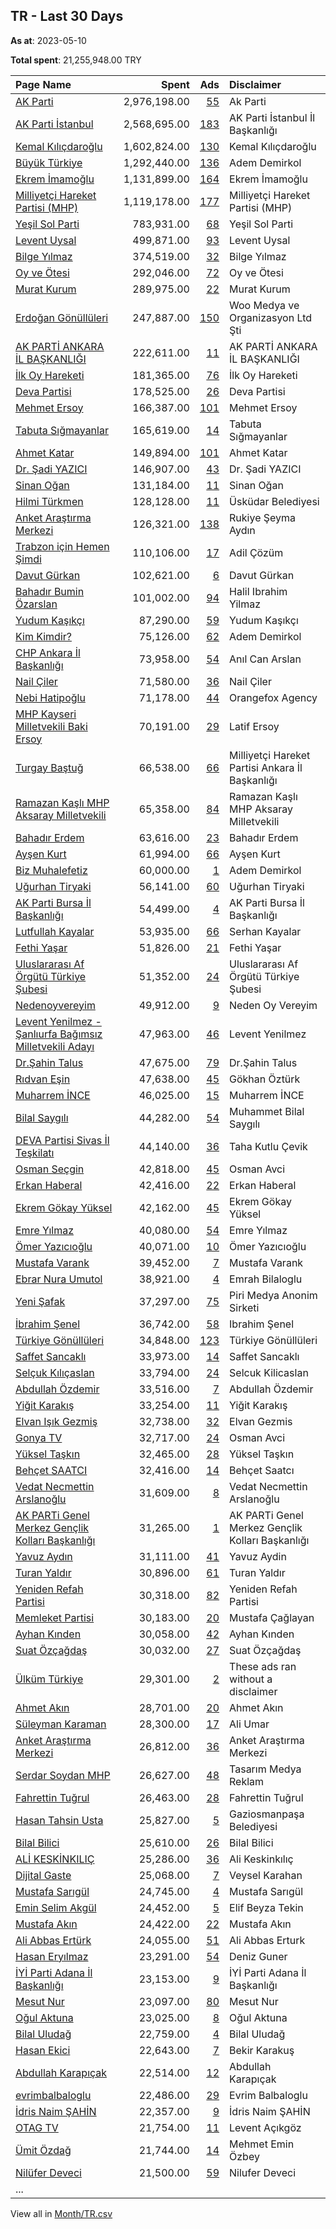 ## TR - Last 30 Days
**As at**: 2023-05-10

**Total spent**: 21,255,948.00 TRY

|Page Name|Spent|Ads|Disclaimer|
|:---|---:|---:|:---|
|[AK Parti](https://www.facebook.com/141870402543282)|2,976,198.00|[55](https://www.facebook.com/ads/library/?active_status=all&ad_type=political_and_issue_ads&country=TR&view_all_page_id=141870402543282&search_type=page&media_type=all)|Ak Parti|
|[AK Parti İstanbul](https://www.facebook.com/111436922211991)|2,568,695.00|[183](https://www.facebook.com/ads/library/?active_status=all&ad_type=political_and_issue_ads&country=TR&view_all_page_id=111436922211991&search_type=page&media_type=all)|AK Parti İstanbul İl Başkanlığı|
|[Kemal Kılıçdaroğlu](https://www.facebook.com/76599755300)|1,602,824.00|[130](https://www.facebook.com/ads/library/?active_status=all&ad_type=political_and_issue_ads&country=TR&view_all_page_id=76599755300&search_type=page&media_type=all)|Kemal Kılıçdaroğlu|
|[Büyük Türkiye](https://www.facebook.com/877839188967827)|1,292,440.00|[136](https://www.facebook.com/ads/library/?active_status=all&ad_type=political_and_issue_ads&country=TR&view_all_page_id=877839188967827&search_type=page&media_type=all)|Adem Demirkol|
|[Ekrem İmamoğlu](https://www.facebook.com/144295649058307)|1,131,899.00|[164](https://www.facebook.com/ads/library/?active_status=all&ad_type=political_and_issue_ads&country=TR&view_all_page_id=144295649058307&search_type=page&media_type=all)|Ekrem İmamoğlu|
|[Milliyetçi Hareket Partisi (MHP)](https://www.facebook.com/158829607558395)|1,119,178.00|[177](https://www.facebook.com/ads/library/?active_status=all&ad_type=political_and_issue_ads&country=TR&view_all_page_id=158829607558395&search_type=page&media_type=all)|Milliyetçi Hareket Partisi (MHP)|
|[Yeşil Sol Parti](https://www.facebook.com/176338225842984)|783,931.00|[68](https://www.facebook.com/ads/library/?active_status=all&ad_type=political_and_issue_ads&country=TR&view_all_page_id=176338225842984&search_type=page&media_type=all)|Yeşil Sol Parti|
|[Levent Uysal](https://www.facebook.com/462963834529864)|499,871.00|[93](https://www.facebook.com/ads/library/?active_status=all&ad_type=political_and_issue_ads&country=TR&view_all_page_id=462963834529864&search_type=page&media_type=all)|Levent Uysal|
|[Bilge Yılmaz](https://www.facebook.com/107621395263001)|374,519.00|[32](https://www.facebook.com/ads/library/?active_status=all&ad_type=political_and_issue_ads&country=TR&view_all_page_id=107621395263001&search_type=page&media_type=all)|Bilge Yılmaz|
|[Oy ve Ötesi](https://www.facebook.com/510344522371733)|292,046.00|[72](https://www.facebook.com/ads/library/?active_status=all&ad_type=political_and_issue_ads&country=TR&view_all_page_id=510344522371733&search_type=page&media_type=all)|Oy ve Ötesi|
|[Murat Kurum](https://www.facebook.com/1160506840785202)|289,975.00|[22](https://www.facebook.com/ads/library/?active_status=all&ad_type=political_and_issue_ads&country=TR&view_all_page_id=1160506840785202&search_type=page&media_type=all)|Murat Kurum|
|[Erdoğan Gönüllüleri](https://www.facebook.com/497191817041688)|247,887.00|[150](https://www.facebook.com/ads/library/?active_status=all&ad_type=political_and_issue_ads&country=TR&view_all_page_id=497191817041688&search_type=page&media_type=all)|Woo Medya ve Organizasyon Ltd Şti|
|[AK PARTİ ANKARA İL BAŞKANLIĞI](https://www.facebook.com/373938392217)|222,611.00|[11](https://www.facebook.com/ads/library/?active_status=all&ad_type=political_and_issue_ads&country=TR&view_all_page_id=373938392217&search_type=page&media_type=all)|AK PARTİ ANKARA İL BAŞKANLIĞI|
|[İlk Oy Hareketi](https://www.facebook.com/1607304669378571)|181,365.00|[76](https://www.facebook.com/ads/library/?active_status=all&ad_type=political_and_issue_ads&country=TR&view_all_page_id=1607304669378571&search_type=page&media_type=all)|İlk Oy Hareketi|
|[Deva Partisi](https://www.facebook.com/102095934751904)|178,525.00|[26](https://www.facebook.com/ads/library/?active_status=all&ad_type=political_and_issue_ads&country=TR&view_all_page_id=102095934751904&search_type=page&media_type=all)|Deva Partisi|
|[Mehmet Ersoy](https://www.facebook.com/417251848779475)|166,387.00|[101](https://www.facebook.com/ads/library/?active_status=all&ad_type=political_and_issue_ads&country=TR&view_all_page_id=417251848779475&search_type=page&media_type=all)|Mehmet Ersoy|
|[Tabuta Sığmayanlar](https://www.facebook.com/101726388406507)|165,619.00|[14](https://www.facebook.com/ads/library/?active_status=all&ad_type=political_and_issue_ads&country=TR&view_all_page_id=101726388406507&search_type=page&media_type=all)|Tabuta Sığmayanlar|
|[Ahmet Katar](https://www.facebook.com/804210899660885)|149,894.00|[101](https://www.facebook.com/ads/library/?active_status=all&ad_type=political_and_issue_ads&country=TR&view_all_page_id=804210899660885&search_type=page&media_type=all)|Ahmet Katar|
|[Dr. Şadi YAZICI](https://www.facebook.com/180404128680446)|146,907.00|[43](https://www.facebook.com/ads/library/?active_status=all&ad_type=political_and_issue_ads&country=TR&view_all_page_id=180404128680446&search_type=page&media_type=all)|Dr. Şadi YAZICI|
|[Sinan Oğan](https://www.facebook.com/294889615437)|131,184.00|[11](https://www.facebook.com/ads/library/?active_status=all&ad_type=political_and_issue_ads&country=TR&view_all_page_id=294889615437&search_type=page&media_type=all)|Sinan Oğan|
|[Hilmi Türkmen](https://www.facebook.com/562429187164086)|128,128.00|[11](https://www.facebook.com/ads/library/?active_status=all&ad_type=political_and_issue_ads&country=TR&view_all_page_id=562429187164086&search_type=page&media_type=all)|Üsküdar Belediyesi|
|[Anket Araştırma Merkezi](https://www.facebook.com/1930475813747433)|126,321.00|[138](https://www.facebook.com/ads/library/?active_status=all&ad_type=political_and_issue_ads&country=TR&view_all_page_id=1930475813747433&search_type=page&media_type=all)|Rukiye Şeyma Aydın|
|[Trabzon için Hemen Şimdi](https://www.facebook.com/100474483029551)|110,106.00|[17](https://www.facebook.com/ads/library/?active_status=all&ad_type=political_and_issue_ads&country=TR&view_all_page_id=100474483029551&search_type=page&media_type=all)|Adil Çözüm|
|[Davut Gürkan](https://www.facebook.com/338192240782851)|102,621.00|[6](https://www.facebook.com/ads/library/?active_status=all&ad_type=political_and_issue_ads&country=TR&view_all_page_id=338192240782851&search_type=page&media_type=all)|Davut Gürkan|
|[Bahadır Bumin Özarslan](https://www.facebook.com/115213624871864)|101,002.00|[94](https://www.facebook.com/ads/library/?active_status=all&ad_type=political_and_issue_ads&country=TR&view_all_page_id=115213624871864&search_type=page&media_type=all)|Halil Ibrahim Yilmaz|
|[Yudum Kaşıkçı](https://www.facebook.com/106257739113036)|87,290.00|[59](https://www.facebook.com/ads/library/?active_status=all&ad_type=political_and_issue_ads&country=TR&view_all_page_id=106257739113036&search_type=page&media_type=all)|Yudum Kaşıkçı|
|[Kim Kimdir?](https://www.facebook.com/787833781580301)|75,126.00|[62](https://www.facebook.com/ads/library/?active_status=all&ad_type=political_and_issue_ads&country=TR&view_all_page_id=787833781580301&search_type=page&media_type=all)|Adem Demirkol|
|[CHP Ankara İl Başkanlığı](https://www.facebook.com/255216477892758)|73,958.00|[54](https://www.facebook.com/ads/library/?active_status=all&ad_type=political_and_issue_ads&country=TR&view_all_page_id=255216477892758&search_type=page&media_type=all)|Anıl Can Arslan|
|[Nail Çiler](https://www.facebook.com/326363220894548)|71,580.00|[36](https://www.facebook.com/ads/library/?active_status=all&ad_type=political_and_issue_ads&country=TR&view_all_page_id=326363220894548&search_type=page&media_type=all)|Nail Çiler|
|[Nebi Hatipoğlu](https://www.facebook.com/118519987873082)|71,178.00|[44](https://www.facebook.com/ads/library/?active_status=all&ad_type=political_and_issue_ads&country=TR&view_all_page_id=118519987873082&search_type=page&media_type=all)|Orangefox Agency|
|[MHP Kayseri Milletvekili Baki Ersoy](https://www.facebook.com/1414815935509791)|70,191.00|[29](https://www.facebook.com/ads/library/?active_status=all&ad_type=political_and_issue_ads&country=TR&view_all_page_id=1414815935509791&search_type=page&media_type=all)|Latif Ersoy|
|[Turgay Baştuğ](https://www.facebook.com/500796300357232)|66,538.00|[66](https://www.facebook.com/ads/library/?active_status=all&ad_type=political_and_issue_ads&country=TR&view_all_page_id=500796300357232&search_type=page&media_type=all)|Milliyetçi Hareket Partisi Ankara İl Başkanlığı|
|[Ramazan Kaşlı  MHP Aksaray Milletvekili](https://www.facebook.com/1998130653848755)|65,358.00|[84](https://www.facebook.com/ads/library/?active_status=all&ad_type=political_and_issue_ads&country=TR&view_all_page_id=1998130653848755&search_type=page&media_type=all)|Ramazan Kaşlı  MHP Aksaray Milletvekili|
|[Bahadır Erdem](https://www.facebook.com/108107585034488)|63,616.00|[23](https://www.facebook.com/ads/library/?active_status=all&ad_type=political_and_issue_ads&country=TR&view_all_page_id=108107585034488&search_type=page&media_type=all)|Bahadır Erdem|
|[Ayşen Kurt](https://www.facebook.com/851556338241562)|61,994.00|[66](https://www.facebook.com/ads/library/?active_status=all&ad_type=political_and_issue_ads&country=TR&view_all_page_id=851556338241562&search_type=page&media_type=all)|Ayşen Kurt|
|[Biz Muhalefetiz](https://www.facebook.com/659591417849852)|60,000.00|[1](https://www.facebook.com/ads/library/?active_status=all&ad_type=political_and_issue_ads&country=TR&view_all_page_id=659591417849852&search_type=page&media_type=all)|Adem Demirkol|
|[Uğurhan Tiryaki](https://www.facebook.com/528071707564813)|56,141.00|[60](https://www.facebook.com/ads/library/?active_status=all&ad_type=political_and_issue_ads&country=TR&view_all_page_id=528071707564813&search_type=page&media_type=all)|Uğurhan Tiryaki|
|[AK Parti Bursa İl Başkanlığı](https://www.facebook.com/136130166537386)|54,499.00|[4](https://www.facebook.com/ads/library/?active_status=all&ad_type=political_and_issue_ads&country=TR&view_all_page_id=136130166537386&search_type=page&media_type=all)|AK Parti Bursa İl Başkanlığı|
|[Lutfullah Kayalar](https://www.facebook.com/378633122196492)|53,935.00|[66](https://www.facebook.com/ads/library/?active_status=all&ad_type=political_and_issue_ads&country=TR&view_all_page_id=378633122196492&search_type=page&media_type=all)|Serhan Kayalar|
|[Fethi Yaşar](https://www.facebook.com/621229804571861)|51,826.00|[21](https://www.facebook.com/ads/library/?active_status=all&ad_type=political_and_issue_ads&country=TR&view_all_page_id=621229804571861&search_type=page&media_type=all)|Fethi Yaşar|
|[Uluslararası Af Örgütü Türkiye Şubesi](https://www.facebook.com/111162852275902)|51,352.00|[24](https://www.facebook.com/ads/library/?active_status=all&ad_type=political_and_issue_ads&country=TR&view_all_page_id=111162852275902&search_type=page&media_type=all)|Uluslararası Af Örgütü Türkiye Şubesi|
|[Nedenoyvereyim](https://www.facebook.com/114242991638875)|49,912.00|[9](https://www.facebook.com/ads/library/?active_status=all&ad_type=political_and_issue_ads&country=TR&view_all_page_id=114242991638875&search_type=page&media_type=all)|Neden Oy Vereyim|
|[Levent Yenilmez - Şanlıurfa Bağımsız Milletvekili Adayı](https://www.facebook.com/105372312520215)|47,963.00|[46](https://www.facebook.com/ads/library/?active_status=all&ad_type=political_and_issue_ads&country=TR&view_all_page_id=105372312520215&search_type=page&media_type=all)|Levent Yenilmez|
|[Dr.Şahin Talus](https://www.facebook.com/2055232158049015)|47,675.00|[79](https://www.facebook.com/ads/library/?active_status=all&ad_type=political_and_issue_ads&country=TR&view_all_page_id=2055232158049015&search_type=page&media_type=all)|Dr.Şahin Talus|
|[Rıdvan Eşin](https://www.facebook.com/1807684336017268)|47,638.00|[45](https://www.facebook.com/ads/library/?active_status=all&ad_type=political_and_issue_ads&country=TR&view_all_page_id=1807684336017268&search_type=page&media_type=all)|Gökhan Öztürk|
|[Muharrem İNCE](https://www.facebook.com/274475286702)|46,025.00|[15](https://www.facebook.com/ads/library/?active_status=all&ad_type=political_and_issue_ads&country=TR&view_all_page_id=274475286702&search_type=page&media_type=all)|Muharrem İNCE|
|[Bilal Saygılı](https://www.facebook.com/115775001476010)|44,282.00|[54](https://www.facebook.com/ads/library/?active_status=all&ad_type=political_and_issue_ads&country=TR&view_all_page_id=115775001476010&search_type=page&media_type=all)|Muhammet Bilal Saygılı|
|[DEVA Partisi Sivas İl Teşkilatı](https://www.facebook.com/113823067080077)|44,140.00|[36](https://www.facebook.com/ads/library/?active_status=all&ad_type=political_and_issue_ads&country=TR&view_all_page_id=113823067080077&search_type=page&media_type=all)|Taha Kutlu Çevik|
|[Osman Seçgin](https://www.facebook.com/122089247452746)|42,818.00|[45](https://www.facebook.com/ads/library/?active_status=all&ad_type=political_and_issue_ads&country=TR&view_all_page_id=122089247452746&search_type=page&media_type=all)|Osman Avci|
|[Erkan Haberal](https://www.facebook.com/772187612859346)|42,416.00|[22](https://www.facebook.com/ads/library/?active_status=all&ad_type=political_and_issue_ads&country=TR&view_all_page_id=772187612859346&search_type=page&media_type=all)|Erkan Haberal|
|[Ekrem Gökay Yüksel](https://www.facebook.com/111743906915630)|42,162.00|[45](https://www.facebook.com/ads/library/?active_status=all&ad_type=political_and_issue_ads&country=TR&view_all_page_id=111743906915630&search_type=page&media_type=all)|Ekrem Gökay Yüksel|
|[Emre Yılmaz](https://www.facebook.com/1652655528320877)|40,080.00|[54](https://www.facebook.com/ads/library/?active_status=all&ad_type=political_and_issue_ads&country=TR&view_all_page_id=1652655528320877&search_type=page&media_type=all)|Emre Yılmaz|
|[Ömer Yazıcıoğlu](https://www.facebook.com/102911415086731)|40,071.00|[10](https://www.facebook.com/ads/library/?active_status=all&ad_type=political_and_issue_ads&country=TR&view_all_page_id=102911415086731&search_type=page&media_type=all)|Ömer Yazıcıoğlu|
|[Mustafa Varank](https://www.facebook.com/286724078913557)|39,452.00|[7](https://www.facebook.com/ads/library/?active_status=all&ad_type=political_and_issue_ads&country=TR&view_all_page_id=286724078913557&search_type=page&media_type=all)|Mustafa Varank|
|[Ebrar Nura Umutol](https://www.facebook.com/104555602151780)|38,921.00|[4](https://www.facebook.com/ads/library/?active_status=all&ad_type=political_and_issue_ads&country=TR&view_all_page_id=104555602151780&search_type=page&media_type=all)|Emrah Bilaloglu|
|[Yeni Şafak](https://www.facebook.com/191453580768)|37,297.00|[75](https://www.facebook.com/ads/library/?active_status=all&ad_type=political_and_issue_ads&country=TR&view_all_page_id=191453580768&search_type=page&media_type=all)|Piri Medya Anonim Sirketi|
|[İbrahim Şenel](https://www.facebook.com/101316846258251)|36,742.00|[58](https://www.facebook.com/ads/library/?active_status=all&ad_type=political_and_issue_ads&country=TR&view_all_page_id=101316846258251&search_type=page&media_type=all)|Ibrahim Şenel|
|[Türkiye Gönüllüleri](https://www.facebook.com/102841632670929)|34,848.00|[123](https://www.facebook.com/ads/library/?active_status=all&ad_type=political_and_issue_ads&country=TR&view_all_page_id=102841632670929&search_type=page&media_type=all)|Türkiye Gönüllüleri|
|[Saffet Sancaklı](https://www.facebook.com/209175722605698)|33,973.00|[14](https://www.facebook.com/ads/library/?active_status=all&ad_type=political_and_issue_ads&country=TR&view_all_page_id=209175722605698&search_type=page&media_type=all)|Saffet Sancaklı|
|[Selçuk Kılıçaslan](https://www.facebook.com/103728271055286)|33,794.00|[24](https://www.facebook.com/ads/library/?active_status=all&ad_type=political_and_issue_ads&country=TR&view_all_page_id=103728271055286&search_type=page&media_type=all)|Selcuk Kilicaslan|
|[Abdullah Özdemir](https://www.facebook.com/101495115896210)|33,516.00|[7](https://www.facebook.com/ads/library/?active_status=all&ad_type=political_and_issue_ads&country=TR&view_all_page_id=101495115896210&search_type=page&media_type=all)|Abdullah Özdemir|
|[Yiğit Karakış](https://www.facebook.com/2349136915368127)|33,254.00|[11](https://www.facebook.com/ads/library/?active_status=all&ad_type=political_and_issue_ads&country=TR&view_all_page_id=2349136915368127&search_type=page&media_type=all)|Yiğit Karakış|
|[Elvan Işık Gezmiş](https://www.facebook.com/106914705713682)|32,738.00|[32](https://www.facebook.com/ads/library/?active_status=all&ad_type=political_and_issue_ads&country=TR&view_all_page_id=106914705713682&search_type=page&media_type=all)|Elvan Gezmis|
|[Gonya TV](https://www.facebook.com/105377837597506)|32,717.00|[24](https://www.facebook.com/ads/library/?active_status=all&ad_type=political_and_issue_ads&country=TR&view_all_page_id=105377837597506&search_type=page&media_type=all)|Osman Avci|
|[Yüksel Taşkın](https://www.facebook.com/109557384233443)|32,465.00|[28](https://www.facebook.com/ads/library/?active_status=all&ad_type=political_and_issue_ads&country=TR&view_all_page_id=109557384233443&search_type=page&media_type=all)|Yüksel Taşkın|
|[Behçet SAATCI](https://www.facebook.com/206541136053869)|32,416.00|[14](https://www.facebook.com/ads/library/?active_status=all&ad_type=political_and_issue_ads&country=TR&view_all_page_id=206541136053869&search_type=page&media_type=all)|Behçet Saatcı|
|[Vedat Necmettin Arslanoğlu](https://www.facebook.com/110222395380504)|31,609.00|[8](https://www.facebook.com/ads/library/?active_status=all&ad_type=political_and_issue_ads&country=TR&view_all_page_id=110222395380504&search_type=page&media_type=all)|Vedat Necmettin Arslanoğlu|
|[AK PARTi Genel Merkez Gençlik Kolları Başkanlığı](https://www.facebook.com/217712041637127)|31,265.00|[1](https://www.facebook.com/ads/library/?active_status=all&ad_type=political_and_issue_ads&country=TR&view_all_page_id=217712041637127&search_type=page&media_type=all)|AK PARTi Genel Merkez Gençlik Kolları Başkanlığı|
|[Yavuz Aydın](https://www.facebook.com/674523449330207)|31,111.00|[41](https://www.facebook.com/ads/library/?active_status=all&ad_type=political_and_issue_ads&country=TR&view_all_page_id=674523449330207&search_type=page&media_type=all)|Yavuz Aydin|
|[Turan Yaldır](https://www.facebook.com/319726958236378)|30,896.00|[61](https://www.facebook.com/ads/library/?active_status=all&ad_type=political_and_issue_ads&country=TR&view_all_page_id=319726958236378&search_type=page&media_type=all)|Turan Yaldır|
|[Yeniden Refah Partisi](https://www.facebook.com/105724511499805)|30,318.00|[82](https://www.facebook.com/ads/library/?active_status=all&ad_type=political_and_issue_ads&country=TR&view_all_page_id=105724511499805&search_type=page&media_type=all)|Yeniden Refah Partisi|
|[Memleket Partisi](https://www.facebook.com/105051945092974)|30,183.00|[20](https://www.facebook.com/ads/library/?active_status=all&ad_type=political_and_issue_ads&country=TR&view_all_page_id=105051945092974&search_type=page&media_type=all)|Mustafa Çağlayan|
|[Ayhan Kınden](https://www.facebook.com/1002521723283648)|30,058.00|[42](https://www.facebook.com/ads/library/?active_status=all&ad_type=political_and_issue_ads&country=TR&view_all_page_id=1002521723283648&search_type=page&media_type=all)|Ayhan Kınden|
|[Suat Özçağdaş](https://www.facebook.com/805926876122264)|30,032.00|[27](https://www.facebook.com/ads/library/?active_status=all&ad_type=political_and_issue_ads&country=TR&view_all_page_id=805926876122264&search_type=page&media_type=all)|Suat Özçağdaş|
|[Ülküm Türkiye](https://www.facebook.com/105347052558895)|29,301.00|[2](https://www.facebook.com/ads/library/?active_status=all&ad_type=political_and_issue_ads&country=TR&view_all_page_id=105347052558895&search_type=page&media_type=all)|These ads ran without a disclaimer|
|[Ahmet Akın](https://www.facebook.com/1407759386141852)|28,701.00|[20](https://www.facebook.com/ads/library/?active_status=all&ad_type=political_and_issue_ads&country=TR&view_all_page_id=1407759386141852&search_type=page&media_type=all)|Ahmet Akın|
|[Süleyman Karaman](https://www.facebook.com/425757864244456)|28,300.00|[17](https://www.facebook.com/ads/library/?active_status=all&ad_type=political_and_issue_ads&country=TR&view_all_page_id=425757864244456&search_type=page&media_type=all)|Ali Umar|
|[Anket Araştırma Merkezi](https://www.facebook.com/1930475813747433)|26,812.00|[36](https://www.facebook.com/ads/library/?active_status=all&ad_type=political_and_issue_ads&country=TR&view_all_page_id=1930475813747433&search_type=page&media_type=all)|Anket Araştırma Merkezi|
|[Serdar Soydan MHP](https://www.facebook.com/273568980163535)|26,627.00|[48](https://www.facebook.com/ads/library/?active_status=all&ad_type=political_and_issue_ads&country=TR&view_all_page_id=273568980163535&search_type=page&media_type=all)|Tasarım Medya Reklam|
|[Fahrettin Tuğrul](https://www.facebook.com/117838861275362)|26,463.00|[28](https://www.facebook.com/ads/library/?active_status=all&ad_type=political_and_issue_ads&country=TR&view_all_page_id=117838861275362&search_type=page&media_type=all)|Fahrettin Tuğrul|
|[Hasan Tahsin Usta](https://www.facebook.com/362110253924146)|25,827.00|[5](https://www.facebook.com/ads/library/?active_status=all&ad_type=political_and_issue_ads&country=TR&view_all_page_id=362110253924146&search_type=page&media_type=all)|Gaziosmanpaşa Belediyesi|
|[Bilal Bilici](https://www.facebook.com/104606505943488)|25,610.00|[26](https://www.facebook.com/ads/library/?active_status=all&ad_type=political_and_issue_ads&country=TR&view_all_page_id=104606505943488&search_type=page&media_type=all)|Bilal Bilici|
|[ALİ KESKİNKILIÇ](https://www.facebook.com/196374208371)|25,286.00|[36](https://www.facebook.com/ads/library/?active_status=all&ad_type=political_and_issue_ads&country=TR&view_all_page_id=196374208371&search_type=page&media_type=all)|Ali Keskinkılıç|
|[Dijital Gaste](https://www.facebook.com/106187277979172)|25,068.00|[7](https://www.facebook.com/ads/library/?active_status=all&ad_type=political_and_issue_ads&country=TR&view_all_page_id=106187277979172&search_type=page&media_type=all)|Veysel Karahan|
|[Mustafa Sarıgül](https://www.facebook.com/172312959454958)|24,745.00|[4](https://www.facebook.com/ads/library/?active_status=all&ad_type=political_and_issue_ads&country=TR&view_all_page_id=172312959454958&search_type=page&media_type=all)|Mustafa Sarıgül|
|[Emin Selim Akgül](https://www.facebook.com/106721105738428)|24,452.00|[5](https://www.facebook.com/ads/library/?active_status=all&ad_type=political_and_issue_ads&country=TR&view_all_page_id=106721105738428&search_type=page&media_type=all)|Elif Beyza Tekin|
|[Mustafa Akın](https://www.facebook.com/101519926236417)|24,422.00|[22](https://www.facebook.com/ads/library/?active_status=all&ad_type=political_and_issue_ads&country=TR&view_all_page_id=101519926236417&search_type=page&media_type=all)|Mustafa Akın|
|[Ali Abbas Ertürk](https://www.facebook.com/625595944453722)|24,055.00|[51](https://www.facebook.com/ads/library/?active_status=all&ad_type=political_and_issue_ads&country=TR&view_all_page_id=625595944453722&search_type=page&media_type=all)|Ali Abbas Erturk|
|[Hasan Eryılmaz](https://www.facebook.com/723113807768777)|23,291.00|[54](https://www.facebook.com/ads/library/?active_status=all&ad_type=political_and_issue_ads&country=TR&view_all_page_id=723113807768777&search_type=page&media_type=all)|Deniz Guner|
|[İYİ Parti Adana İl Başkanlığı](https://www.facebook.com/1768709703437324)|23,153.00|[9](https://www.facebook.com/ads/library/?active_status=all&ad_type=political_and_issue_ads&country=TR&view_all_page_id=1768709703437324&search_type=page&media_type=all)|İYİ Parti Adana İl Başkanlığı|
|[Mesut Nur](https://www.facebook.com/105915341216004)|23,097.00|[80](https://www.facebook.com/ads/library/?active_status=all&ad_type=political_and_issue_ads&country=TR&view_all_page_id=105915341216004&search_type=page&media_type=all)|Mesut Nur|
|[Oğul Aktuna](https://www.facebook.com/426339260809702)|23,025.00|[8](https://www.facebook.com/ads/library/?active_status=all&ad_type=political_and_issue_ads&country=TR&view_all_page_id=426339260809702&search_type=page&media_type=all)|Oğul Aktuna|
|[Bilal Uludağ](https://www.facebook.com/1581936098727585)|22,759.00|[4](https://www.facebook.com/ads/library/?active_status=all&ad_type=political_and_issue_ads&country=TR&view_all_page_id=1581936098727585&search_type=page&media_type=all)|Bilal Uludağ|
|[Hasan Ekici](https://www.facebook.com/107487660764415)|22,643.00|[7](https://www.facebook.com/ads/library/?active_status=all&ad_type=political_and_issue_ads&country=TR&view_all_page_id=107487660764415&search_type=page&media_type=all)|Bekir Karakuş|
|[Abdullah Karapıçak](https://www.facebook.com/2037050303009041)|22,514.00|[12](https://www.facebook.com/ads/library/?active_status=all&ad_type=political_and_issue_ads&country=TR&view_all_page_id=2037050303009041&search_type=page&media_type=all)|Abdullah Karapıçak|
|[evrimbalbaloglu](https://www.facebook.com/122362084136699)|22,486.00|[29](https://www.facebook.com/ads/library/?active_status=all&ad_type=political_and_issue_ads&country=TR&view_all_page_id=122362084136699&search_type=page&media_type=all)|Evrim Balbaloglu|
|[İdris Naim ŞAHİN](https://www.facebook.com/533617450479963)|22,357.00|[9](https://www.facebook.com/ads/library/?active_status=all&ad_type=political_and_issue_ads&country=TR&view_all_page_id=533617450479963&search_type=page&media_type=all)|İdris Naim ŞAHİN|
|[OTAG TV](https://www.facebook.com/191902777500324)|21,754.00|[11](https://www.facebook.com/ads/library/?active_status=all&ad_type=political_and_issue_ads&country=TR&view_all_page_id=191902777500324&search_type=page&media_type=all)|Levent Açıkgöz|
|[Ümit Özdağ](https://www.facebook.com/215158578510066)|21,744.00|[14](https://www.facebook.com/ads/library/?active_status=all&ad_type=political_and_issue_ads&country=TR&view_all_page_id=215158578510066&search_type=page&media_type=all)|Mehmet Emin Özbey|
|[Nilüfer Deveci](https://www.facebook.com/498108350567415)|21,500.00|[59](https://www.facebook.com/ads/library/?active_status=all&ad_type=political_and_issue_ads&country=TR&view_all_page_id=498108350567415&search_type=page&media_type=all)|Nilufer Deveci|
|...||||

View all in [Month/TR.csv](../../MetaData/Month/TR.csv)
